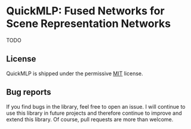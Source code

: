 # QuickMLP: Fused Networks for Scene Representation Networks

TODO

## License
QuickMLP is shipped under the permissive [MIT](https://choosealicense.com/licenses/mit/) license.

## Bug reports
If you find bugs in the library, feel free to open an issue. I will continue to use this library in future projects and therefore continue to improve and extend this library. Of course, pull requests are more than welcome.